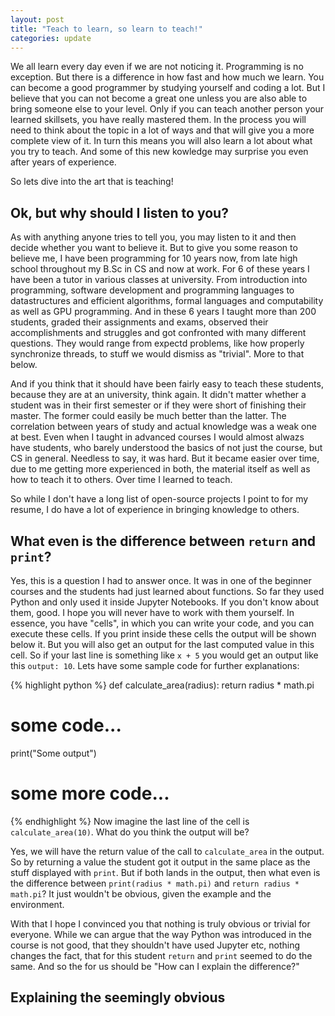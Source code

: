 ```yaml
---
layout: post
title: "Teach to learn, so learn to teach!"
categories: update
---
```


We all learn every day even if we are not noticing it. Programming is no exception. But there is a difference in how fast and how much we learn.
You can become a good programmer by studying yourself and coding a lot.
But I believe that you can not become a great one unless you are also able to bring someone else to your level.
Only if you can teach another person your learned skillsets, you have really mastered them. 
In the process you will need to think about the topic in a lot of ways and that will give you a more complete view of it. 
In turn this means you will also learn a lot about what you try to teach. And some of this new kowledge may surprise you even after years of experience.

So lets dive into the art that is teaching!

## Ok, but why should I listen to you?

As with anything anyone tries to tell you, you may listen to it and then decide whether you want to believe it. 
But to give you some reason to believe me, I have been programming for 10 years now, from late high school throughout my B.Sc in CS and now at work.
For 6 of these years I have been a tutor in various classes at university. 
From introduction into programming, software development and programming languages to datastructures and efficient algorithms,
formal languages and computability as well as GPU programming. And in these 6 years I taught more than 200 students, 
graded their assignments and exams, observed their accomplishments and struggles and got confronted with many different questions.
They would range from expectd problems, like how properly synchronize threads, to stuff we would dismiss as "trivial". More to that below.

And if you think that it should have been fairly easy to teach these students, because they are at an university, think again. 
It didn't matter whether a student was in their first semester or if they were short of finishing their master. 
The former could easily be much better than the latter. The correlation between years of study and actual knowledge was a weak one at best.
Even when I taught in advanced courses I would almost alwazs have students, who barely understood the basics of not just the course, but CS in general.
Needless to say, it was hard. But it became easier over time, due to me getting more experienced in both, 
the material itself as well as how to teach it to others. Over time I learned to teach.

So while I don't have a long list of open-source projects I point to for my resume, I do have a lot of experience in bringing knowledge to others.

## What even is the difference between `return` and `print`?

Yes, this is a question I had to answer once. It was in one of the beginner courses and the students had just learned about functions. 
So far they used Python and only used it inside Jupyter Notebooks. If you don't know about them, good.
I hope you will never have to work with them yourself. In essence, you have "cells", in which you can write your code, and you can execute these cells. 
If you print inside these cells the output will be shown below it. But you will also get an output for the last computed value in this cell.
So if your last line is something like `x + 5` you would get an output like this `output: 10`. Lets have some sample code for further explanations:

{% highlight python %}
def calculate_area(radius):
    return radius * math.pi
# some code...
print("Some output")
# some more code...
{% endhighlight %}
Now imagine the last line of the cell is `calculate_area(10)`. What do you think the output will be?

Yes, we will have the return value of the call to `calculate_area` in the output. 
So by returning a value the student got it output in the same place as the stuff displayed with `print`.
But if both lands in the output, then what even is the difference between `print(radius * math.pi)` and `return radius * math.pi`?
It just wouldn't be obvious, given the example and the environment.

With that I hope I convinced you that nothing is truly obvious or trivial for everyone. 
While we can argue that the way Python was introduced in the course is not good, that they shouldn't have used Jupyter etc, 
nothing changes the fact, that for this student `return` and `print` seemed to do the same. 
And so the for us should be "How can I explain the difference?"

## Explaining the seemingly obvious
